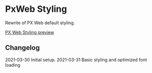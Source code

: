 # PxWeb Styling

Rewrite of PX Web default styling.

[PX Web Styling preview](https://pxweb-style.netlify.app/)

## Changelog

2021-03-30 Initial setup.
2021-03-31 Basic styling and optimized font loading
